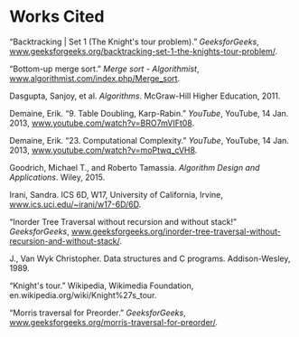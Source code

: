 # Works Cited

“Backtracking | Set 1 (The Knight's tour problem).” *GeeksforGeeks*, www.geeksforgeeks.org/backtracking-set-1-the-knights-tour-problem/.

“Bottom-up merge sort.” *Merge sort - Algorithmist*, www.algorithmist.com/index.php/Merge_sort.

Dasgupta, Sanjoy, et al. *Algorithms*. McGraw-Hill Higher Education, 2011.

Demaine, Erik. “9. Table Doubling, Karp-Rabin.” *YouTube*, YouTube, 14 Jan. 2013, www.youtube.com/watch?v=BRO7mVIFt08.

Demaine, Erik. “23. Computational Complexity.” *YouTube*, YouTube, 14 Jan. 2013, www.youtube.com/watch?v=moPtwq_cVH8.

Goodrich, Michael T., and Roberto Tamassia. *Algorithm Design and Applications*. Wiley, 2015.

Irani, Sandra. ICS 6D, W17, University of California, Irvine, www.ics.uci.edu/~irani/w17-6D/6D.

“Inorder Tree Traversal without recursion and without stack!” *GeeksforGeeks*, www.geeksforgeeks.org/inorder-tree-traversal-without-recursion-and-without-stack/.

J., Van Wyk Christopher. Data structures and C programs. Addison-Wesley, 1989.

“Knight's tour.” Wikipedia, Wikimedia Foundation, en.wikipedia.org/wiki/Knight%27s_tour.

“Morris traversal for Preorder.” *GeeksforGeeks*, www.geeksforgeeks.org/morris-traversal-for-preorder/.